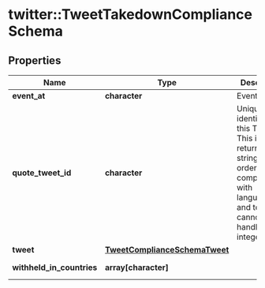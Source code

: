 # twitter::TweetTakedownComplianceSchema


## Properties
Name | Type | Description | Notes
------------ | ------------- | ------------- | -------------
**event_at** | **character** | Event time. | 
**quote_tweet_id** | **character** | Unique identifier of this Tweet. This is returned as a string in order to avoid complications with languages and tools that cannot handle large integers. | [optional] [Pattern: ^[0-9]{1,19}$] 
**tweet** | [**TweetComplianceSchemaTweet**](TweetComplianceSchema_tweet.md) |  | 
**withheld_in_countries** | **array[character]** |  | [Min. items: 1] 


